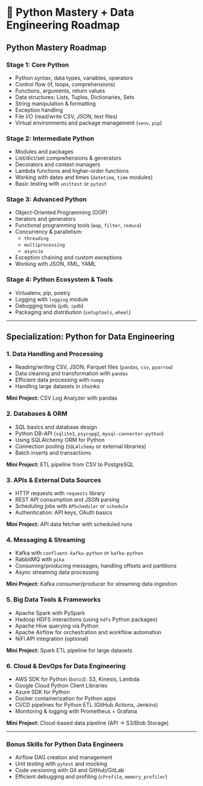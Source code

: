 # 🐍 Python Mastery + Data Engineering Roadmap


## Python Mastery Roadmap

### Stage 1: Core Python
- Python syntax, data types, variables, operators
- Control flow (if, loops, comprehensions)
- Functions, arguments, return values
- Data structures: Lists, Tuples, Dictionaries, Sets
- String manipulation & formatting
- Exception handling
- File I/O (read/write CSV, JSON, text files)
- Virtual environments and package management (`venv`, `pip`)

### Stage 2: Intermediate Python
- Modules and packages
- List/dict/set comprehensions & generators
- Decorators and context managers
- Lambda functions and higher-order functions
- Working with dates and times (`datetime`, `time` modules)
- Basic testing with `unittest` or `pytest`

### Stage 3: Advanced Python
- Object-Oriented Programming (OOP)
- Iterators and generators
- Functional programming tools (`map`, `filter`, `reduce`)
- Concurrency & parallelism:
  - `threading`
  - `multiprocessing`
  - `asyncio`
- Exception chaining and custom exceptions
- Working with JSON, XML, YAML

### Stage 4: Python Ecosystem & Tools
- Virtualenv, pip, poetry
- Logging with `logging` module
- Debugging tools (`pdb`, `ipdb`)
- Packaging and distribution (`setuptools`, `wheel`)

---

## Specialization: Python for Data Engineering

### 1. Data Handling and Processing
- Reading/writing CSV, JSON, Parquet files (`pandas`, `csv`, `pyarrow`)
- Data cleaning and transformation with `pandas`
- Efficient data processing with `numpy`
- Handling large datasets in chunks

**Mini Project:** CSV Log Analyzer with pandas

### 2. Databases & ORM
- SQL basics and database design
- Python DB-API (`sqlite3`, `psycopg2`, `mysql-connector-python`)
- Using SQLAlchemy ORM for Python
- Connection pooling (`SQLAlchemy` or external libraries)
- Batch inserts and transactions

**Mini Project:** ETL pipeline from CSV to PostgreSQL

### 3. APIs & External Data Sources
- HTTP requests with `requests` library
- REST API consumption and JSON parsing
- Scheduling jobs with `APScheduler` or `schedule`
- Authentication: API keys, OAuth basics

**Mini Project:** API data fetcher with scheduled runs

### 4. Messaging & Streaming
- Kafka with `confluent-kafka-python` or `kafka-python`
- RabbitMQ with `pika`
- Consuming/producing messages, handling offsets and partitions
- Async streaming data processing

**Mini Project:** Kafka consumer/producer for streaming data ingestion

### 5. Big Data Tools & Frameworks
- Apache Spark with PySpark
- Hadoop HDFS interactions (using `hdfs` Python packages)
- Apache Hive querying via Python
- Apache Airflow for orchestration and workflow automation
- NiFi API integration (optional)

**Mini Project:** Spark ETL pipeline for large datasets

### 6. Cloud & DevOps for Data Engineering
- AWS SDK for Python (`boto3`): S3, Kinesis, Lambda
- Google Cloud Python Client Libraries
- Azure SDK for Python
- Docker containerization for Python apps
- CI/CD pipelines for Python ETL (GitHub Actions, Jenkins)
- Monitoring & logging with Prometheus + Grafana

**Mini Project:** Cloud-based data pipeline (API → S3/Blob Storage)

---

### Bonus Skills for Python Data Engineers
- Airflow DAG creation and management
- Unit testing with `pytest` and mocking
- Code versioning with Git and GitHub/GitLab
- Efficient debugging and profiling (`cProfile`, `memory_profiler`)
